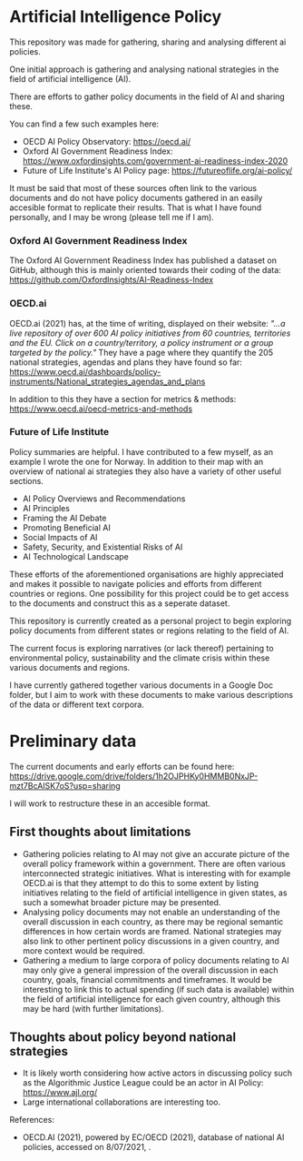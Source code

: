 # Artificial Intelligence Policy

This repository was made for gathering, sharing and analysing different ai policies.

One initial approach is gathering and analysing national strategies in the field of artificial intelligence (AI).

There are efforts to gather policy documents in the field of AI and sharing these.

You can find a few such examples here:
- OECD AI Policy Observatory: https://oecd.ai/
- Oxford AI Government Readiness Index: https://www.oxfordinsights.com/government-ai-readiness-index-2020
- Future of Life Institute's AI Policy page: https://futureoflife.org/ai-policy/

It must be said that most of these sources often link to the various documents and do not have policy documents gathered in an easily accesible format to replicate their results. That is what I have found personally, and I may be wrong (please tell me if I am). 

### Oxford AI Government Readiness Index

The Oxford AI Government Readiness Index has published a dataset on GitHub, although this is mainly oriented towards their coding of the data:
https://github.com/OxfordInsights/AI-Readiness-Index

### OECD.ai

OECD.ai (2021) has, at the time of writing, displayed on their website: *"...a live repository of over 600 AI policy initiatives from 60 countries, territories and the EU. Click on a country/territory, a policy instrument or a group targeted by the policy."* They have a page where they quantify the 205 national strategies, agendas and plans they have found so far:
https://www.oecd.ai/dashboards/policy-instruments/National_strategies_agendas_and_plans

In addition to this they have a section for metrics & methods:
https://www.oecd.ai/oecd-metrics-and-methods

### Future of Life Institute

Policy summaries are helpful. I have contributed to a few myself, as an example I wrote the one for Norway. In addition to their map with an overview of national ai strategies they also have a variety of other useful sections.
- AI Policy Overviews and Recommendations
- AI Principles
- Framing the AI Debate
- Promoting Beneficial AI
- Social Impacts of AI
- Safety, Security, and Existential Risks of AI
- AI Technological Landscape

These efforts of the aforementioned organisations are highly appreciated and makes it possible to navigate policies and efforts from different countries or regions. One possibility for this project could be to get access to the documents and construct this as a seperate dataset.

This repository is currently created as a personal project to begin exploring policy documents from different states or regions relating to the field of AI. 

The current focus is exploring narratives (or lack thereof) pertaining to environmental policy, sustainability and the climate crisis within these various documents and regions.

I have currently gathered together various documents in a Google Doc folder, but I aim to work with these documents to make various descriptions of the data or different text corpora.

# Preliminary data

The current documents and early efforts can be found here:
https://drive.google.com/drive/folders/1h2OJPHKy0HMMB0NxJP-mzt7BcAISK7oS?usp=sharing

I will work to restructure these in an accesible format.

## First thoughts about limitations
- Gathering policies relating to AI may not give an accurate picture of the overall policy framework within a government. There are often various interconnected strategic initiatives. What is interesting with for example OECD.ai is that they attempt to do this to some extent by listing initiatives relating to the field of artificial intelligence in given states, as such a somewhat broader picture may be presented.
- Analysing policy documents may not enable an understanding of the overall discussion in each country, as there may be regional semantic differences in how certain words are framed. National strategies may also link to other pertinent policy discussions in a given country, and more context would be required.
- Gathering a medium to large corpora of policy documents relating to AI may only give a general impression of the overall discussion in each country, goals, financial commitments and timeframes. It would be interesting to link this to actual spending (if such data is available) within the field of artificial intelligence for each given country, although this may be hard (with further limitations).

## Thoughts about policy beyond national strategies
- It is likely worth considering how active actors in discussing policy such as the Algorithmic Justice League could be an actor in AI Policy: https://www.ajl.org/
- Large international collaborations are interesting too. 

References:
- OECD.AI (2021), powered by EC/OECD (2021), database of national AI policies, accessed on 8/07/2021, .
